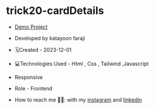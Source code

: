 # trick20-cardDetails

- [Demo Project](https://katayoon-faraji-web.github.io/trick20-cardDetails/)

- Developed by katayoon faraji

- 🗓️Created - 2023-12-01

- 💻Technologies Used - Html , Css ,  Tailwind ,Javascript

- Responsive
  
- Role - Frontend

- How to reach me 👩🏻: with my [instagram](https://instagram.com/katayoon_faraji_web) and [linkedin](https://www.linkedin.com/in/katayoon-faraji-web-3b722b207r)
